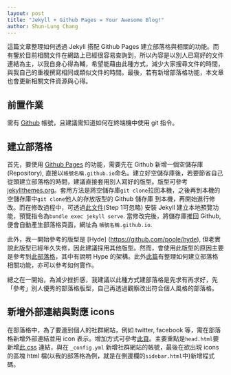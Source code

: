 ```yaml
---
layout: post
title: "Jekyll + Github Pages = Your Awesome Blog!"
author: Shun-Lung Chang
---
```


這篇文章整理如何透過 Jekyll 搭配 Github Pages 建立部落格與相關的功能。而有鑒於目前相關文件在網路上已經很容易查詢到，所以內容是以別人已寫好的文件連結為主，以我自身心得為輔，希望能藉由此種方式，減少大家搜尋文件的時間，與我自己的重複撰寫相同或類似文件的時間。最後，若有新增部落格功能，本文章也會更新相關文件資源與心得。

<!--more-->

## 前置作業

需有 [Github](https://github.com/) 帳號，且建議需知道如何在終端機中使用 git 指令。

## 建立部落格

首先，要使用 [Github Pages](https://pages.github.com/) 的功能，需要先在 Github 新增一個空儲存庫 (Repository), 直接以`帳號名稱.github.io`命名。建立好空儲存庫後，若要節省自己從頭建立部落格的時間，建議直接套用別人寫好的版型。版型可參考[jekyllthemes.org](jekyllthemes.org)。套用方法是將空儲存庫`git clone`拉回本機，之後再到本機的空儲存庫中`git clone`他人的存放版型的 Github 儲存庫 到本機，再開始進行修改。而在修改過程中，可透過[此文件](https://help.github.com/articles/setting-up-your-github-pages-site-locally-with-jekyll/)(Step 1可忽略) 安裝 Jekyll 建立本地預覽功能，預覽指令為`bundle exec jekyll serve`. 當修改完後，將儲存庫推回 Github, 便會自動產生部落格頁面，網址為 `帳號名稱.github.io`.

此外，我一開始參考的版型是 [Hyde] (https://github.com/poole/hyde), 但老實說此版型已經年久失修，因此建議採用其他版型。然而，會使用此版型的原因主要是參考到[此部落格](https://rhadow.github.io/2015/02/18/Jekyll-x-Github-x-Blog-Part1/)，其中有說明 Hype 的架構。此外[此篇](https://rhadow.github.io/2015/02/20/Jekyll-x-Github-x-Blog-Part2/)有整理如何建立部落格相關功能，亦可以參考如何實作。

總之在一開始，為減少挫折感，我建議以此種方式建部落格是先求有再求好，先「參考」別人優秀的部落格版型，自己再透過觀察改出符合個人風格的部落格。

## 新增外部連結與對應 icons

在部落格中，為了要連到個人的社群網站，例如 twitter, facebook 等，需在部落格新增外部連結並用 icon 表示。增加方式可參考[此頁](https://blog.r3bl.me/en/simple-social-media-links-jekyll/)。主要重點是`head.html`要新增[此 css](http://fontawesome.io/) 連結，與在 `_config.yml` 新增社群網站的帳號，最後在欲出現 icons 的區塊 html 檔(以我的部落格為例，就是在側邊欄的`sidebar.html`中)新增程式碼。




